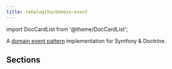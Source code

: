 ```yaml
---
title: rekalogika/domain-event
---
```


import DocCardList from '@theme/DocCardList';

A [domain event pattern](https://learn.microsoft.com/en-us/dotnet/architecture/microservices/microservice-ddd-cqrs-patterns/domain-events-design-implementation)
implementation for Symfony & Doctrine.

## Sections

<DocCardList />